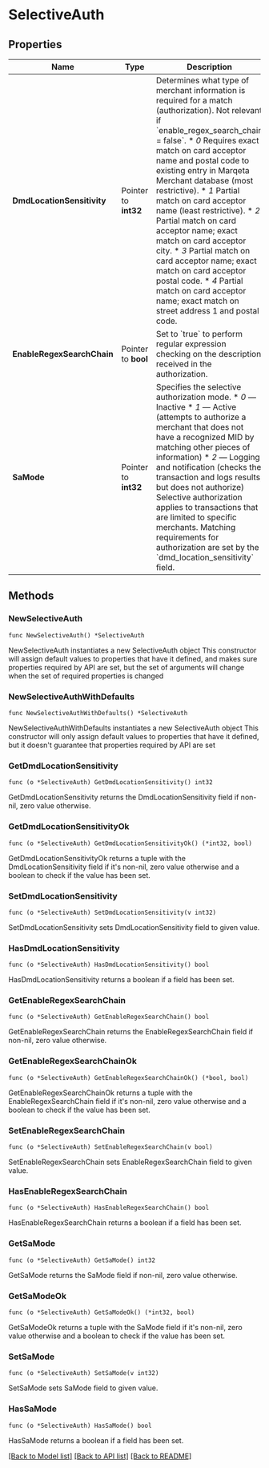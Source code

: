 # SelectiveAuth

## Properties

Name | Type | Description | Notes
------------ | ------------- | ------------- | -------------
**DmdLocationSensitivity** | Pointer to **int32** | Determines what type of merchant information is required for a match (authorization). Not relevant if &#x60;enable_regex_search_chain &#x3D; false&#x60;.  * *0*  Requires exact match on card acceptor name and postal code to existing entry in Marqeta Merchant database (most restrictive). * *1*  Partial match on card acceptor name (least restrictive). * *2*  Partial match on card acceptor name; exact match on card acceptor city. * *3*  Partial match on card acceptor name; exact match on card acceptor postal code. * *4*  Partial match on card acceptor name; exact match on street address 1 and postal code. | [optional] [default to 0]
**EnableRegexSearchChain** | Pointer to **bool** | Set to &#x60;true&#x60; to perform regular expression checking on the description received in the authorization. | [optional] [default to false]
**SaMode** | Pointer to **int32** | Specifies the selective authorization mode.  * *0* — Inactive * *1* — Active (attempts to authorize a merchant that does not have a recognized MID by matching other pieces of information) * *2* — Logging and notification (checks the transaction and logs results, but does not authorize)  Selective authorization applies to transactions that are limited to specific merchants. Matching requirements for authorization are set by the &#x60;dmd_location_sensitivity&#x60; field. | [optional] [default to 1]

## Methods

### NewSelectiveAuth

`func NewSelectiveAuth() *SelectiveAuth`

NewSelectiveAuth instantiates a new SelectiveAuth object
This constructor will assign default values to properties that have it defined,
and makes sure properties required by API are set, but the set of arguments
will change when the set of required properties is changed

### NewSelectiveAuthWithDefaults

`func NewSelectiveAuthWithDefaults() *SelectiveAuth`

NewSelectiveAuthWithDefaults instantiates a new SelectiveAuth object
This constructor will only assign default values to properties that have it defined,
but it doesn't guarantee that properties required by API are set

### GetDmdLocationSensitivity

`func (o *SelectiveAuth) GetDmdLocationSensitivity() int32`

GetDmdLocationSensitivity returns the DmdLocationSensitivity field if non-nil, zero value otherwise.

### GetDmdLocationSensitivityOk

`func (o *SelectiveAuth) GetDmdLocationSensitivityOk() (*int32, bool)`

GetDmdLocationSensitivityOk returns a tuple with the DmdLocationSensitivity field if it's non-nil, zero value otherwise
and a boolean to check if the value has been set.

### SetDmdLocationSensitivity

`func (o *SelectiveAuth) SetDmdLocationSensitivity(v int32)`

SetDmdLocationSensitivity sets DmdLocationSensitivity field to given value.

### HasDmdLocationSensitivity

`func (o *SelectiveAuth) HasDmdLocationSensitivity() bool`

HasDmdLocationSensitivity returns a boolean if a field has been set.

### GetEnableRegexSearchChain

`func (o *SelectiveAuth) GetEnableRegexSearchChain() bool`

GetEnableRegexSearchChain returns the EnableRegexSearchChain field if non-nil, zero value otherwise.

### GetEnableRegexSearchChainOk

`func (o *SelectiveAuth) GetEnableRegexSearchChainOk() (*bool, bool)`

GetEnableRegexSearchChainOk returns a tuple with the EnableRegexSearchChain field if it's non-nil, zero value otherwise
and a boolean to check if the value has been set.

### SetEnableRegexSearchChain

`func (o *SelectiveAuth) SetEnableRegexSearchChain(v bool)`

SetEnableRegexSearchChain sets EnableRegexSearchChain field to given value.

### HasEnableRegexSearchChain

`func (o *SelectiveAuth) HasEnableRegexSearchChain() bool`

HasEnableRegexSearchChain returns a boolean if a field has been set.

### GetSaMode

`func (o *SelectiveAuth) GetSaMode() int32`

GetSaMode returns the SaMode field if non-nil, zero value otherwise.

### GetSaModeOk

`func (o *SelectiveAuth) GetSaModeOk() (*int32, bool)`

GetSaModeOk returns a tuple with the SaMode field if it's non-nil, zero value otherwise
and a boolean to check if the value has been set.

### SetSaMode

`func (o *SelectiveAuth) SetSaMode(v int32)`

SetSaMode sets SaMode field to given value.

### HasSaMode

`func (o *SelectiveAuth) HasSaMode() bool`

HasSaMode returns a boolean if a field has been set.


[[Back to Model list]](../README.md#documentation-for-models) [[Back to API list]](../README.md#documentation-for-api-endpoints) [[Back to README]](../README.md)


